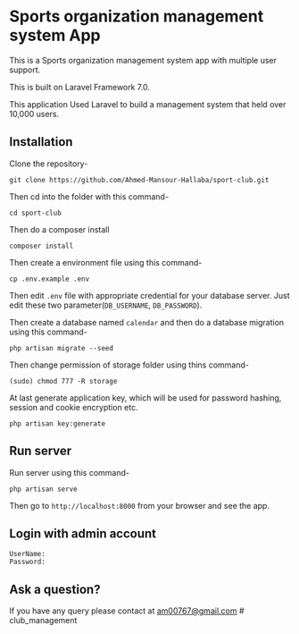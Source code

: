 # Sports organization management system App

This is a Sports organization management system app with multiple user support.

This is built on Laravel Framework 7.0.

This application Used Laravel to build a management system that held over 10,000 users.

## Installation

Clone the repository-
```
git clone https://github.com/Ahmed-Mansour-Hallaba/sport-club.git
```

Then cd into the folder with this command-
```
cd sport-club
```

Then do a composer install
```
composer install
```

Then create a environment file using this command-
```
cp .env.example .env
```

Then edit `.env` file with appropriate credential for your database server. Just edit these two parameter(`DB_USERNAME`, `DB_PASSWORD`).

Then create a database named `calendar` and then do a database migration using this command-
```
php artisan migrate --seed
```

Then change permission of storage folder using thins command-
```
(sudo) chmod 777 -R storage
```

At last generate application key, which will be used for password hashing, session and cookie encryption etc.
```
php artisan key:generate
```

## Run server

Run server using this command-
```
php artisan serve
```

Then go to `http://localhost:8000` from your browser and see the app.

## Login with admin account
```
UserName: 
Password: 
```

## Ask a question?

If you have any query please contact at am00767@gmail.com
#   c l u b _ m a n a g e m e n t  
 